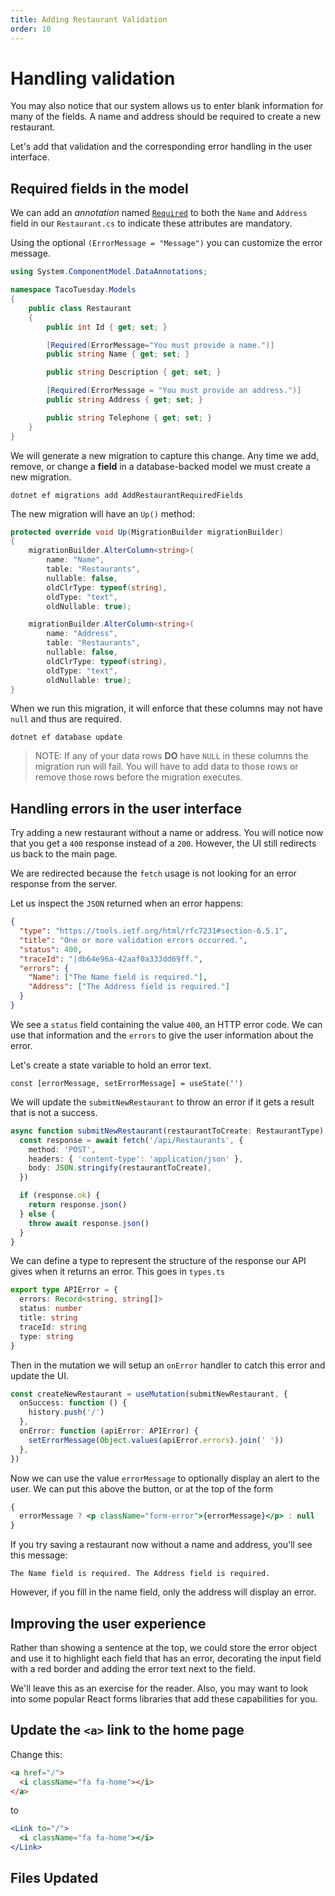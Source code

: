 ```yaml
---
title: Adding Restaurant Validation
order: 10
---
```


# Handling validation

You may also notice that our system allows us to enter blank information for
many of the fields. A name and address should be required to create a new
restaurant.

Let's add that validation and the corresponding error handling in the user
interface.

## Required fields in the model

We can add an _annotation_ named
[`Required`](https://docs.microsoft.com/en-us/ef/core/modeling/entity-properties?tabs=data-annotations%2Cfluent-api%2Cwithout-nrt#explicit-configuration)
to both the `Name` and `Address` field in our `Restaurant.cs` to indicate these
attributes are mandatory.

Using the optional `(ErrorMessage = "Message")` you can customize the error
message.

```csharp
using System.ComponentModel.DataAnnotations;

namespace TacoTuesday.Models
{
    public class Restaurant
    {
        public int Id { get; set; }

        [Required(ErrorMessage="You must provide a name.")]
        public string Name { get; set; }

        public string Description { get; set; }

        [Required(ErrorMessage = "You must provide an address.")]
        public string Address { get; set; }

        public string Telephone { get; set; }
    }
}
```

We will generate a new migration to capture this change. Any time we add,
remove, or change a **field** in a database-backed model we must create a new
migration.

```shell
dotnet ef migrations add AddRestaurantRequiredFields
```

The new migration will have an `Up()` method:

```csharp
protected override void Up(MigrationBuilder migrationBuilder)
{
    migrationBuilder.AlterColumn<string>(
        name: "Name",
        table: "Restaurants",
        nullable: false,
        oldClrType: typeof(string),
        oldType: "text",
        oldNullable: true);

    migrationBuilder.AlterColumn<string>(
        name: "Address",
        table: "Restaurants",
        nullable: false,
        oldClrType: typeof(string),
        oldType: "text",
        oldNullable: true);
}
```

When we run this migration, it will enforce that these columns may not have
`null` and thus are required.

```shell
dotnet ef database update
```

> NOTE: If any of your data rows **DO** have `NULL` in these columns the
> migration run will fail. You will have to add data to those rows or remove
> those rows before the migration executes.

## Handling errors in the user interface

Try adding a new restaurant without a name or address. You will notice now that
you get a `400` response instead of a `200`. However, the UI still redirects us
back to the main page.

We are redirected because the `fetch` usage is not looking for an error response
from the server.

Let us inspect the `JSON` returned when an error happens:

```json
{
  "type": "https://tools.ietf.org/html/rfc7231#section-6.5.1",
  "title": "One or more validation errors occurred.",
  "status": 400,
  "traceId": "|db64e96a-42aaf0a333dd69ff.",
  "errors": {
    "Name": ["The Name field is required."],
    "Address": ["The Address field is required."]
  }
}
```

We see a `status` field containing the value `400`, an HTTP error code. We can
use that information and the `errors` to give the user information about the
error.

Let's create a state variable to hold an error text.

```
const [errorMessage, setErrorMessage] = useState('')
```

We will update the `submitNewRestaurant` to throw an error if it gets a result
that is not a success.

```typescript
async function submitNewRestaurant(restaurantToCreate: RestaurantType) {
  const response = await fetch('/api/Restaurants', {
    method: 'POST',
    headers: { 'content-type': 'application/json' },
    body: JSON.stringify(restaurantToCreate),
  })

  if (response.ok) {
    return response.json()
  } else {
    throw await response.json()
  }
}
```

We can define a type to represent the structure of the response our API gives
when it returns an error. This goes in `types.ts`

```typescript
export type APIError = {
  errors: Record<string, string[]>
  status: number
  title: string
  traceId: string
  type: string
}
```

Then in the mutation we will setup an `onError` handler to catch this error and
update the UI.

```typescript
const createNewRestaurant = useMutation(submitNewRestaurant, {
  onSuccess: function () {
    history.push('/')
  },
  onError: function (apiError: APIError) {
    setErrorMessage(Object.values(apiError.errors).join(' '))
  },
})
```

Now we can use the value `errorMessage` to optionally display an alert to the
user. We can put this above the button, or at the top of the form

```jsx
{
  errorMessage ? <p className="form-error">{errorMessage}</p> : null
}
```

If you try saving a restaurant now without a name and address, you'll see this
message:

```
The Name field is required. The Address field is required.
```

However, if you fill in the name field, only the address will display an error.

## Improving the user experience

Rather than showing a sentence at the top, we could store the error object and
use it to highlight each field that has an error, decorating the input field
with a red border and adding the error text next to the field.

We'll leave this as an exercise for the reader. Also, you may want to look into
some popular React forms libraries that add these capabilities for you.

## Update the `<a>` link to the home page

Change this:

```html
<a href="/">
  <i className="fa fa-home"></i>
</a>
```

to

```jsx
<Link to="/">
  <i className="fa fa-home"></i>
</Link>

```

## Files Updated

<!-- Adds some validation of restaurant fields -->
<GithubCommitViewer repo="suncoast-devs/TacoTuesday" commit="2253d9ba68715f324c92a823135e3e649e93ee0e" />
